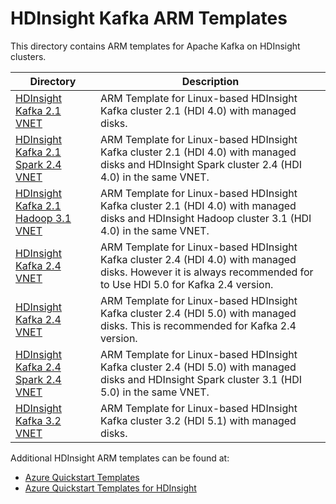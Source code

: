 # HDInsight Kafka ARM Templates

This directory contains ARM templates for Apache Kafka on HDInsight clusters.

| Directory                                                                               | Description                                                                                                                                                       |
|-----------------------------------------------------------------------------------------|-------------------------------------------------------------------------------------------------------------------------------------------------------------------|
| [HDInsight Kafka 2.1 VNET](HDInsight4.0/hdinsight-kafka-2.1-vnet)                       | ARM Template for Linux-based HDInsight Kafka cluster 2.1 (HDI 4.0) with managed disks.                                                                            |
| [HDInsight Kafka 2.1 Spark 2.4 VNET](HDInsight4.0/hdinsight-kafka-2.1-spark-2.4-vnet)   | ARM Template for Linux-based HDInsight Kafka cluster 2.1 (HDI 4.0) with managed disks and HDInsight Spark cluster 2.4 (HDI 4.0) in the same VNET.                 |
| [HDInsight Kafka 2.1 Hadoop 3.1 VNET](HDInsight4.0/hdinsight-kafka-2.1-hadoop-3.1-vnet) | ARM Template for Linux-based HDInsight Kafka cluster 2.1 (HDI 4.0) with managed disks and HDInsight Hadoop cluster 3.1 (HDI 4.0) in the same VNET.                |
| [HDInsight Kafka 2.4 VNET](HDInsight4.0/hdinsight-kafka-2.4-vnet)                       | ARM Template for Linux-based HDInsight Kafka cluster 2.4 (HDI 4.0) with managed disks. However it is always recommended for to Use HDI 5.0 for Kafka 2.4 version. |
| [HDInsight Kafka 2.4 VNET](HDInsight5.0/hdinsight-kafka-2.4-vnet)                       | ARM Template for Linux-based HDInsight Kafka cluster 2.4 (HDI 5.0) with managed disks. This is recommended for Kafka 2.4 version.                                 |
| [HDInsight Kafka 2.4 Spark 2.4 VNET](HDInsight5.0/hdinsight-kafka-2.4-spark-3.1-vnet)   | ARM Template for Linux-based HDInsight Kafka cluster 2.4 (HDI 5.0) with managed disks and HDInsight Spark cluster 3.1 (HDI 5.0) in the same VNET.                 |
| [HDInsight Kafka 3.2 VNET](HDInsight5.1/hdinsight-kafka-3.2-vnet)                       | ARM Template for Linux-based HDInsight Kafka cluster 3.2 (HDI 5.1) with managed disks.                                                                            |

Additional HDInsight ARM templates can be found at:
* [Azure Quickstart Templates](https://github.com/Azure/azure-quickstart-templates)
* [Azure Quickstart Templates for HDInsight](https://azure.microsoft.com/en-us/resources/templates/?term=hdinsight)
